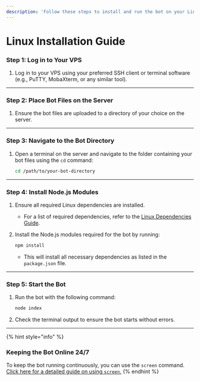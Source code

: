 ```yaml
---
description: 'Follow these steps to install and run the bot on your Linux server:'
---
```


# Linux Installation Guide

### **Step 1: Log in to Your VPS**

1. Log in to your VPS using your preferred SSH client or terminal software (e.g., PuTTY, MobaXterm, or any similar tool).

***

### **Step 2: Place Bot Files on the Server**

1. Ensure the bot files are uploaded to a directory of your choice on the server.

***

### **Step 3: Navigate to the Bot Directory**

1.  Open a terminal on the server and navigate to the folder containing your bot files using the `cd` command:

    ```bash
    cd /path/to/your-bot-directory
    ```

***

### **Step 4: Install Node.js Modules**

1. Ensure all required Linux dependencies are installed.
   * For a list of required dependencies, refer to the [Linux Dependencies Guide](requirements.md).
2.  Install the Node.js modules required for the bot by running:

    ```bash
    npm install
    ```

    * This will install all necessary dependencies as listed in the `package.json` file.

***

### **Step 5: Start the Bot**

1.  Run the bot with the following command:

    ```bash
    node index
    ```
2. Check the terminal output to ensure the bot starts without errors.

***

{% hint style="info" %}
### **Keeping the Bot Online 24/7**

To keep the bot running continuously, you can use the `screen` command. [Click here for a detailed guide on using `screen`.](../frequently-asked-questions/keep-your-node.js-application-running-24-7.md)
{% endhint %}





